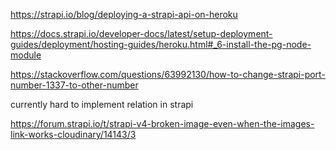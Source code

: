 https://strapi.io/blog/deploying-a-strapi-api-on-heroku

https://docs.strapi.io/developer-docs/latest/setup-deployment-guides/deployment/hosting-guides/heroku.html#_6-install-the-pg-node-module

https://stackoverflow.com/questions/63992130/how-to-change-strapi-port-number-1337-to-other-number

currently hard to implement relation in strapi

https://forum.strapi.io/t/strapi-v4-broken-image-even-when-the-images-link-works-cloudinary/14143/3
